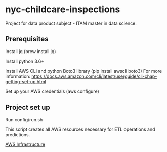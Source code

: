 # nyc-childcare-inspections
Project for data product subject - ITAM master in data science.

## Prerequisites

Install jq (brew install jq)

Install python 3.6+

Install AWS CLI and python Boto3 library (pip install awscli boto3)
For more information: https://docs.aws.amazon.com/cli/latest/userguide/cli-chap-getting-set-up.html

Set up your AWS credentials (aws configure)

## Project set up

Run config/run.sh

This script creates all AWS resources necessary for ETL operations and predictions. 

[AWS Infrastructure](docs/aws_infrastructure.png)
